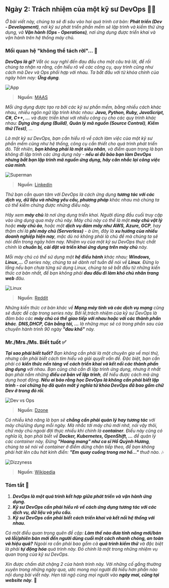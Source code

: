## Ngày 2: Trách nhiệm của một kỹ sư DevOps 👨‍💻

_Ở bài viết này, chúng ta sẽ đi sâu vào hai quá trình cơ bản: **Phát triển (Dev - Development)**, nơi kỹ sư phát triển phần mềm sẽ lập trình và kiểm thử ứng dụng, và **Vận hành (Ops - Operations)**, nơi ứng dụng được triển khai và vận hành trên hệ thống máy chủ._

### Mối quan hệ "không thể tách rời"... 💖

_**DevOps là gì?** Vắt óc suy nghĩ đến đau đầu cho một câu trả lời, để rồi chúng ta nhận ra rằng, cần hiểu rõ về các công cụ, quy trình cũng như cách mà Dev và Ops phối hợp với nhau. Ta bắt đầu với từ khóa chính của ngày hôm nay: **Ứng dụng**._

![App](../../../../assets/90days/devops/app.webp)

> **Nguồn**: [MAAS](https://maas.vn/wp-content/uploads/2021/06/mobile-apps-collage-ss-19201-800x450-1.jpg.webp)

_Mỗi ứng dụng được tạo ra bởi các kỹ sư phần mềm, bằng nhiều cách khác nhau, nhiều ngôn ngữ lập trình khác nhau: **Java, Python, Ruby, JavaScript, C#, C++, ...** và được triển khai với nhiều công cụ cho các quy trình khác nhau: **Dựng ứng dụng (Build)**, **Quản lý mã nguồn (Source Control)**, **Kiểm thử (Test)**, ..._

_Là một kỹ sư DevOps, bạn cần hiểu rõ về cách làm việc của một kỹ sư phần mềm cũng như hệ thống, công cụ cần thiết cho quá trình phát triển đó. Tất nhiên, **bạn không phải là một siêu nhân**, và điểm quan trọng là bạn không đi lập trình các ứng dụng này - **nếu ai đó bảo bạn làm DevOps nhưng bắt bạn lập trình mã nguồn ứng dụng, hãy cân nhắc lại công việc của mình**._

![Superman](../../../../assets/90days/devops/superman.jpg)

> **Nguồn**: [Linkedin](https://www.linkedin.com/posts/automationist_devops-workingfromhome-activity-7177978282733142016-2P0U/)

_Thứ bạn cần quan tâm với DevOps là cách ứng dụng **tương tác với các dịch vụ, dữ liệu và những yêu cầu, phương pháp** khác nhau mà chúng ta có thể kiểm chứng được những điều này._

_Hãy xem **máy chủ** là nơi ứng dụng triển khai. Người dùng đầu cuối truy cập vào ứng dụng qua máy chủ này. Máy chủ này có thể là một **máy chủ vật lý** hoặc **máy chủ ảo**, hoặc một **dịch vụ đám mây như AWS, Azure, GCP**, hay thậm chí là **phi máy chủ (Serverless)** - à ừm, đây là **xu hướng của nhiều doanh nghiệp hiện nay**, mặc dù nó không phải là chủ đề mà chúng ta sẽ nói đến trong ngày hôm nay. Nhiệm vụ của một kỹ sư DevOps thực chất chính là **chuẩn bị, cài đặt và triển khai ứng dụng trên máy chủ** này._

_Mỗi máy chủ có thể sử dụng một **hệ điều hành** khác nhau: **Windows, Linux,...** Ở series này, chúng ta sẽ dành ra1 tuần để nói về **Linux**. Đừng lo lắng nếu bạn chưa từng sử dụng Linux, chúng ta sẽ bắt đầu từ những kiến thức cơ bản nhất, để bạn không phải **đau đầu đi làm khó chủ nhân trang web** đâu._

![Linux](../../../../assets/90days/devops/linux.webp)

> **Nguồn**: [Reddit](https://www.reddit.com/r/linuxmasterrace/comments/reoadb/my_doctor_said_no_medicine_can_mitigate_the_pain/?rdt=36476)

_Những kiến thức cơ bản khác về **Mạng máy tính và các dịch vụ mạng** cũng sẽ được đề cập trong series này. Bởi lẽ,trách nhiệm của kỹ sư DevOps là đảm bảo các **máy chủ có thể giao tiếp với nhau hoặc với các thành phần khác**. **DNS,DHCP, Cân bằng tải, ...** là những mục sẽ có trong phần sau của chuyến hành trình 90 ngày **"đau khổ"** này._

### Mr./Mrs./Ms. Biết tuốt ✅

_**Tại sao phải biết tuốt?** Bạn không cần phải là một chuyên gia về mọi thứ, nhưng cần phải biết cách tìm hiểu và giải quyết vấn đề. Đặc biệt, bạn cần phải có **kiến thức nền tảng về cách triển khai và kết nối các thành phần ứng dụng** với nhau. Bạn cũng chả cần đi lập trình ứng dụng, nhưng ít nhất bạn phải nắm những **điều cơ bản về lập trình**, để hiểu được cách mà ứng dụng hoạt động. **Nếu ai bảo rằng học DevOps là không cần phải biết lập trình - coi chừng họ đã quên mất ý nghĩa từ khóa DevOps đã bao gồm chữ Dev ở trong đó rồi**._

![Dev vs Ops](../../../../assets/90days/devops/day2.jpg)

> **Nguồn**: [Dzone](https://dzone.com/articles/dev-vs-ops-conflicted-so-are-we)

_Có nhiều khả năng là bạn sẽ **chẳng cần phải quản lý hay tương tác** với máy chủ/ứng dụng mỗi ngày. Mà nhắc tới máy chủ mới nhớ, nói vậy thôi, chứ máy chủ ngoài đời thực nhiều khi chính là **container**. Điều này cũng có nghĩa là, bạn phải biết về **Docker, Kubernetes, OpenShift, ...** để quản lý các container này. Đừng **"Hoang mang" như ca sĩ Hồ Quỳnh Hương**, chúng ta sẽ nói về container ở điểm dừng chân tiếp theo, để bạn không phải hát lên câu hát kinh điển: **"Em quay cuồng trong mơ hồ..."** thuở nào._ 🎶

![Dizzyness](../../../../assets/90days/devops/dizziness.jpg)

> **Nguồn**: [Wikipedia](https://en.wikipedia.org/wiki/Dizziness)

### Tóm tắt 📝

1. **_DevOps là một quá trình kết hợp giữa phát triển và vận hành ứng dụng._**
2. **_Kỹ sư DevOps cần phải hiểu rõ về cách ứng dụng tương tác với các dịch vụ, dữ liệu và yêu cầu._**
3. **_Kỹ sư DevOps cần phải biết cách triển khai và kết nối hệ thống với nhau._**

_Có một điều quan trọng quên đề cập: **Làm thế nào đưa tính năng mới/bản vá lỗi/phiên bản mới đến người dùng cuối một cách nhanh chóng, an toàn và hiệu quả?** Ngoài ra cần phải bao gồm cả **quá trình kiểm thử** và đặc biệt là phải **tự động hóa** quá trình này. Đó chính là một trong những nhiệm vụ quan trọng của kỹ sư DevOps._

_Xin được chấm dứt chặng 2 của hành trình này. Với những cố gắng thường xuyên trong những ngày qua, ước mong mọi người đã hiểu hơn phần nào nội dung bài viết này. Hẹn tái ngộ cùng mọi người vào **ngày mai, cũng tại website này**._ 🚀
